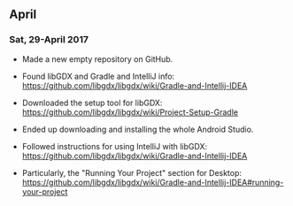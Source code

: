 

## April

### Sat, 29-April 2017

- Made a new empty repository on GitHub.

- Found libGDX and Gradle and IntelliJ info: 
  https://github.com/libgdx/libgdx/wiki/Gradle-and-Intellij-IDEA

- Downloaded the setup tool for libGDX: 
  https://github.com/libgdx/libgdx/wiki/Project-Setup-Gradle

- Ended up downloading and installing the whole Android Studio.

- Followed instructions for using IntelliJ with libGDX:
  https://github.com/libgdx/libgdx/wiki/Gradle-and-Intellij-IDEA

- Particularly, the "Running Your Project" section for Desktop:
  https://github.com/libgdx/libgdx/wiki/Gradle-and-Intellij-IDEA#running-your-project
